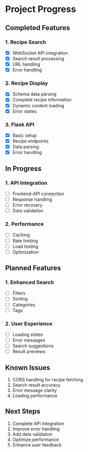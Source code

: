 # Project Progress

## Completed Features

### 1. Recipe Search
- [x] WebSocket API integration
- [x] Search result processing
- [x] URL handling
- [x] Error handling

### 2. Recipe Display
- [x] Schema data parsing
- [x] Complete recipe information
- [x] Dynamic content loading
- [x] Error states

### 3. Flask API
- [x] Basic setup
- [x] Recipe endpoints
- [x] Data parsing
- [x] Error handling

## In Progress

### 1. API Integration
- [ ] Frontend-API connection
- [ ] Response handling
- [ ] Error recovery
- [ ] Data validation

### 2. Performance
- [ ] Caching
- [ ] Rate limiting
- [ ] Load testing
- [ ] Optimization

## Planned Features

### 1. Enhanced Search
- [ ] Filters
- [ ] Sorting
- [ ] Categories
- [ ] Tags

### 2. User Experience
- [ ] Loading states
- [ ] Error messages
- [ ] Search suggestions
- [ ] Result previews

## Known Issues
1. CORS handling for recipe fetching
2. Search result accuracy
3. Error message clarity
4. Loading performance

## Next Steps
1. Complete API integration
2. Improve error handling
3. Add data validation
4. Optimize performance
5. Enhance user feedback